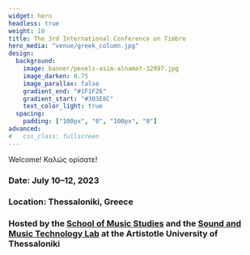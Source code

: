 ```yaml
---
widget: hero
headless: true
weight: 10
title: The 3rd International Conference on Timbre
hero_media: "venue/greek_column.jpg"
design:
  background:
    image: banner/pexels-asim-alnamat-32997.jpg
    image_darken: 0.75
    image_parallax: false
    gradient_end: "#1F1F26"
    gradient_start: "#303E8C"
    text_color_light: true
  spacing:
    padding: ["100px", "0", "100px", "0"]
advanced:
#   css_class: fullscreen
---
```


Welcome! Καλώς ορίσατε!

### Date: July 10–12, 2023

### Location: Thessaloniki, Greece

### Hosted by the [School of Music Studies](https://www.mus.auth.gr/en/) and the [Sound and Music Technology Lab](https://smtl.mus.auth.gr/) at the Artistotle University of Thessaloniki

<!-- {{< cta cta_text="Do something" cta_link="/" cta_new_tab="false" >}} -->
